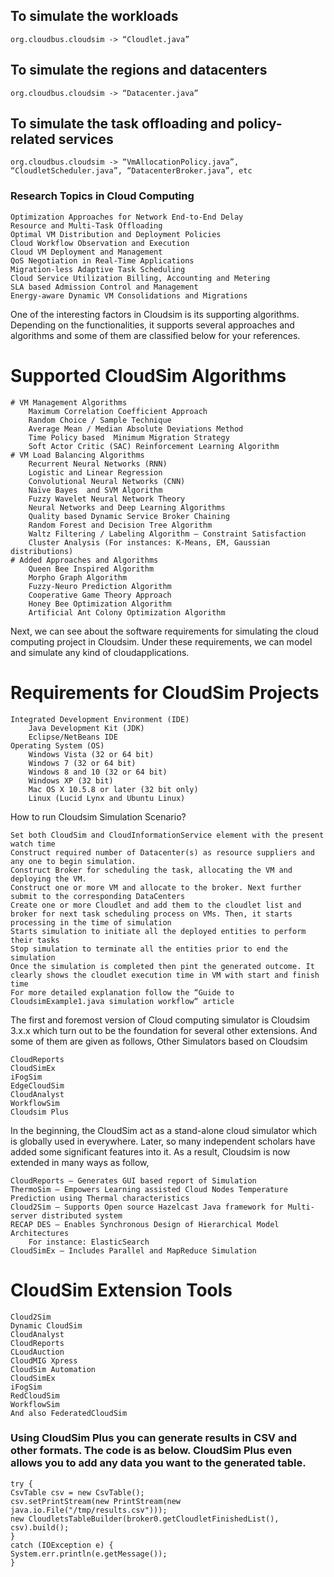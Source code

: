 ## To simulate the workloads

    org.cloudbus.cloudsim -> “Cloudlet.java”

## To simulate the regions and datacenters

    org.cloudbus.cloudsim -> “Datacenter.java”

## To simulate the task offloading and policy-related services

    org.cloudbus.cloudsim -> “VmAllocationPolicy.java”, “CloudletScheduler.java”, “DatacenterBroker.java”, etc

### Research Topics in Cloud Computing

    Optimization Approaches for Network End-to-End Delay
    Resource and Multi-Task Offloading
    Optimal VM Distribution and Deployment Policies
    Cloud Workflow Observation and Execution
    Cloud VM Deployment and Management
    QoS Negotiation in Real-Time Applications
    Migration-less Adaptive Task Scheduling
    Cloud Service Utilization Billing, Accounting and Metering
    SLA based Admission Control and Management
    Energy-aware Dynamic VM Consolidations and Migrations

One of the interesting factors in Cloudsim is its supporting algorithms. Depending on the functionalities, it supports several approaches and algorithms and some of them are classified below for your references.
# Supported CloudSim Algorithms

    # VM Management Algorithms
        Maximum Correlation Coefficient Approach
        Random Choice / Sample Technique
        Average Mean / Median Absolute Deviations Method
        Time Policy based  Minimum Migration Strategy
        Soft Actor Critic (SAC) Reinforcement Learning Algorithm
    # VM Load Balancing Algorithms
        Recurrent Neural Networks (RNN)
        Logistic and Linear Regression
        Convolutional Neural Networks (CNN)
        Naïve Bayes  and SVM Algorithm
        Fuzzy Wavelet Neural Network Theory
        Neural Networks and Deep Learning Algorithms
        Quality based Dynamic Service Broker Chaining
        Random Forest and Decision Tree Algorithm
        Waltz Filtering / Labeling Algorithm – Constraint Satisfaction
        Cluster Analysis (For instances: K-Means, EM, Gaussian distributions)
    # Added Approaches and Algorithms
        Queen Bee Inspired Algorithm
        Morpho Graph Algorithm
        Fuzzy-Neuro Prediction Algorithm
        Cooperative Game Theory Approach
        Honey Bee Optimization Algorithm
        Artificial Ant Colony Optimization Algorithm

 Next, we can see about the software requirements for simulating the cloud computing project in Cloudsim. Under these requirements, we can model and simulate any kind of cloudapplications.
# Requirements for CloudSim Projects

    Integrated Development Environment (IDE)
        Java Development Kit (JDK)
        Eclipse/NetBeans IDE
    Operating System (OS)
        Windows Vista (32 or 64 bit)
        Windows 7 (32 or 64 bit)
        Windows 8 and 10 (32 or 64 bit)
        Windows XP (32 bit)
        Mac OS X 10.5.8 or later (32 bit only)
        Linux (Lucid Lynx and Ubuntu Linux)


How to run Cloudsim Simulation Scenario?

    Set both CloudSim and CloudInformationService element with the present watch time
    Construct required number of Datacenter(s) as resource suppliers and any one to begin simulation.
    Construct Broker for scheduling the task, allocating the VM and deploying the VM.
    Construct one or more VM and allocate to the broker. Next further submit to the corresponding DataCenters
    Create one or more Cloudlet and add them to the cloudlet list and broker for next task scheduling process on VMs. Then, it starts processing in the time of simulation
    Starts simulation to initiate all the deployed entities to perform their tasks
    Stop simulation to terminate all the entities prior to end the simulation
    Once the simulation is completed then pint the generated outcome. It clearly shows the cloudlet execution time in VM with start and finish time
    For more detailed explanation follow the “Guide to CloudsimExample1.java simulation workflow“ article

 The first and foremost version of Cloud computing simulator is Cloudsim 3.x.x which turn out to be the foundation for several other extensions. And some of them are given as follows,
 Other Simulators based on Cloudsim

    CloudReports
    CloudSimEx
    iFogSim
    EdgeCloudSim
    CloudAnalyst
    WorkflowSim
    Cloudsim Plus

 In the beginning, the CloudSim act as a stand-alone cloud simulator which is globally used in everywhere. Later, so many independent scholars have added some significant features into it. As a result, Cloudsim is now extended in many ways as follow, 

    CloudReports – Generates GUI based report of Simulation
    ThermoSim – Empowers Learning assisted Cloud Nodes Temperature Prediction using Thermal characteristics
    Cloud2Sim – Supports Open source Hazelcast Java framework for Multi-server distributed system
    RECAP DES – Enables Synchronous Design of Hierarchical Model Architectures
        For instance: ElasticSearch
    CloudSimEx – Includes Parallel and MapReduce Simulation

# CloudSim Extension Tools

    Cloud2Sim
    Dynamic CloudSim
    CloudAnalyst
    CloudReports
    CLoudAuction
    CloudMIG Xpress
    CloudSim Automation
    CloudSimEx
    iFogSim
    RedCloudSim
    WorkflowSim
    And also FederatedCloudSim

### Using CloudSim Plus you can generate results in CSV and other formats. The code is as below. CloudSim Plus even allows you to add any data you want to the generated table.
    try {
    CsvTable csv = new CsvTable();
    csv.setPrintStream(new PrintStream(new java.io.File("/tmp/results.csv")));
    new CloudletsTableBuilder(broker0.getCloudletFinishedList(), csv).build();
    } 
    catch (IOException e) {
    System.err.println(e.getMessage());
    }


